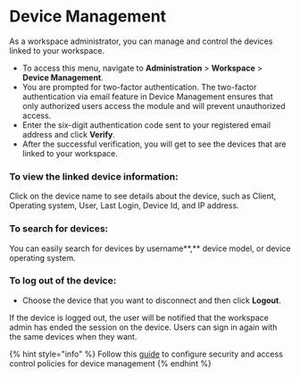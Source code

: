 # Device Management

As a workspace administrator, you can manage and control the devices linked to your workspace.

* To access this menu, navigate to **Administration** > **Workspace** > **Device Management**.
* You are prompted for two-factor authentication. The two-factor authentication via email feature in Device Management ensures that only authorized users access the module and will prevent unauthorized access.
* Enter the six-digit authentication code sent to your registered email address and click **Verify**.
* After the successful verification, you will get to see the devices that are linked to your workspace.

### **To view the linked device information:**

Click on the device name to see details about the device, such as Client, Operating system, User, Last Login, Device Id, and IP address.

### To search for devices:

You can easily search for devices by username\*\*,\*\* device model, or device operating system.

### **To log out of the device:**

* Choose the device that you want to disconnect and then click **Logout**.

If the device is logged out, the user will be notified that the workspace admin has ended the session on the device. Users can sign in again with the same devices when they want.

{% hint style="info" %}
Follow this [guide](broken-reference) to configure security and access control policies for device management
{% endhint %}
